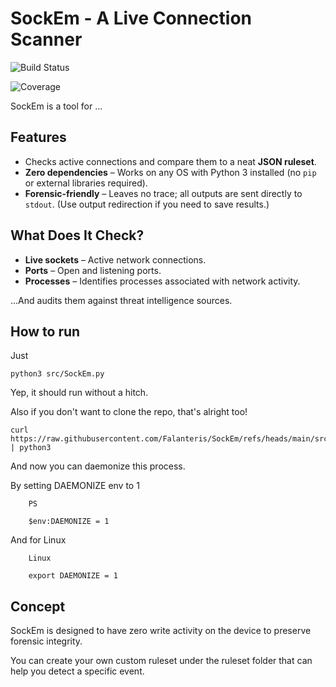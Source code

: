 # SockEm - A Live Connection Scanner  

![Build Status](https://github.com/Falanteris/SockEm/actions/workflows/ci.yaml/badge.svg)

![Coverage](https://codecov.io/gh//Falanteris/SockEm/branch/main/graph/badge.svg)

SockEm is a tool for ...
## Features  

- Checks active connections and compare them to a neat **JSON ruleset**.  
- **Zero dependencies** – Works on any OS with Python 3 installed (no `pip` or external libraries required).  
- **Forensic-friendly** – Leaves no trace; all outputs are sent directly to `stdout`. (Use output redirection if you need to save results.)  

## What Does It Check?  

- **Live sockets** – Active network connections.  
- **Ports** – Open and listening ports.  
- **Processes** – Identifies processes associated with network activity.  

...And audits them against threat intelligence sources.  

## How to run

Just

    python3 src/SockEm.py

Yep, it should run without a hitch.

Also if you don't want to clone the repo, that's alright too!


    curl https://raw.githubusercontent.com/Falanteris/SockEm/refs/heads/main/src/SockEm.py | python3

And now you can daemonize this process.

By setting DAEMONIZE env to 1

        PS

        $env:DAEMONIZE = 1

And for Linux

        Linux

        export DAEMONIZE = 1

## Concept

SockEm is designed to have zero write activity on the device to preserve forensic integrity.

You can create your own custom ruleset under the ruleset folder that can help you detect a specific event.